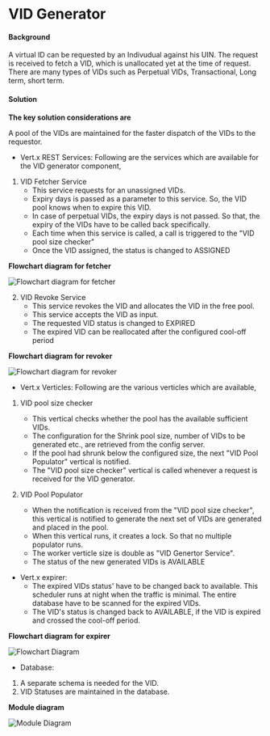 ﻿# VID Generator

#### Background

A virtual ID can be requested by an Indivudual against his UIN. The request is received to fetch a VID, which is unallocated yet at the time of request. There are many types of VIDs such as Perpetual VIDs, Transactional, Long term, short term.

#### Solution


**The key solution considerations are**

A pool of the VIDs are maintained for the faster dispatch of the VIDs to the requestor. 

 - Vert.x REST Services:
	Following are the services which are available for the VID generator component, 
1. VID Fetcher Service
	- This service requests for an unassigned VIDs. 
	- Expiry days is passed as a parameter to this service. So, the VID pool knows when to expire this VID.
	- In case of perpetual VIDs, the expiry days is not passed. So that, the expiry of the VIDs have to be called back specifically.
	- Each time when this service is called, a call is triggered to the "VID pool size checker"
	- Once the VID assigned, the status is changed to ASSIGNED
	
**Flowchart diagram for fetcher**

![Flowchart diagram for fetcher](_images/kernel/VIDGenerator_flowchart_fetcher.jpg)	
	
2. VID Revoke Service
	- This service revokes the VID and allocates the VID in the free pool.
	- This service accepts the VID as input.
	- The requested VID status is changed to EXPIRED
	- The expired VID can be reallocated after the configured cool-off period

**Flowchart diagram for revoker**

![Flowchart diagram for revoker](_images/kernel/VIDGenerator_flowchart_revoker.jpg)		

 - Vert.x Verticles:
	Following are the various verticles which are available, 
	
1. VID pool size checker
	- This vertical checks whether the pool has the available sufficient VIDs. 
	- The configuration for the Shrink pool size, number of VIDs to be generated etc., are retrieved from the config server.
	- If the pool had shrunk below the configured size, the next "VID Pool Populator" vertical is notified.
	- The "VID pool size checker" vertical is called whenever a request is received for the VID generator.

2. VID Pool Populator
	- When the notification is received from the "VID pool size checker", this vertical is notified to generate the next set of VIDs are generated and placed in the pool.
	- When this vertical runs, it creates a lock. So that no multiple populator runs.
	- The worker verticle size is double as "VID Genertor Service".
	- The status of the new generated VIDs is AVAILABLE
	
 - Vert.x expirer:
	- The expired VIDs status' have to be changed back to available. This scheduler runs at night when the traffic is minimal. The entire database have to be scanned for the expired VIDs.
	- The VID's status is changed back to AVAILABLE, if the VID is expired and crossed the cool-off period. 
	
**Flowchart diagram for expirer**

![Flowchart Diagram](_images/kernel/VIDGenerator_flowchart_expirer.jpg)	
	
	
 - Database:
1. A separate schema is needed for the VID.
2. VID Statuses are maintained in the database.

**Module diagram**

![Module Diagram](_images/kernel/VID_generator.jpg)